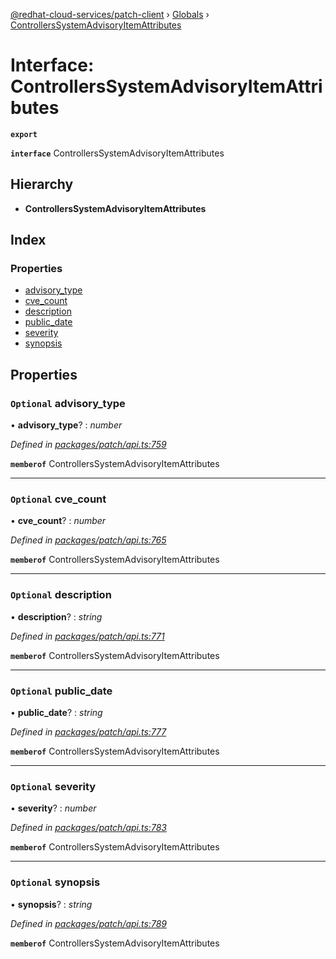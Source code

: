 [@redhat-cloud-services/patch-client](../README.md) › [Globals](../globals.md) › [ControllersSystemAdvisoryItemAttributes](controllerssystemadvisoryitemattributes.md)

# Interface: ControllersSystemAdvisoryItemAttributes

**`export`** 

**`interface`** ControllersSystemAdvisoryItemAttributes

## Hierarchy

* **ControllersSystemAdvisoryItemAttributes**

## Index

### Properties

* [advisory_type](controllerssystemadvisoryitemattributes.md#optional-advisory_type)
* [cve_count](controllerssystemadvisoryitemattributes.md#optional-cve_count)
* [description](controllerssystemadvisoryitemattributes.md#optional-description)
* [public_date](controllerssystemadvisoryitemattributes.md#optional-public_date)
* [severity](controllerssystemadvisoryitemattributes.md#optional-severity)
* [synopsis](controllerssystemadvisoryitemattributes.md#optional-synopsis)

## Properties

### `Optional` advisory_type

• **advisory_type**? : *number*

*Defined in [packages/patch/api.ts:759](https://github.com/RedHatInsights/javascript-clients/blob/24a5712/packages/patch/api.ts#L759)*

**`memberof`** ControllersSystemAdvisoryItemAttributes

___

### `Optional` cve_count

• **cve_count**? : *number*

*Defined in [packages/patch/api.ts:765](https://github.com/RedHatInsights/javascript-clients/blob/24a5712/packages/patch/api.ts#L765)*

**`memberof`** ControllersSystemAdvisoryItemAttributes

___

### `Optional` description

• **description**? : *string*

*Defined in [packages/patch/api.ts:771](https://github.com/RedHatInsights/javascript-clients/blob/24a5712/packages/patch/api.ts#L771)*

**`memberof`** ControllersSystemAdvisoryItemAttributes

___

### `Optional` public_date

• **public_date**? : *string*

*Defined in [packages/patch/api.ts:777](https://github.com/RedHatInsights/javascript-clients/blob/24a5712/packages/patch/api.ts#L777)*

**`memberof`** ControllersSystemAdvisoryItemAttributes

___

### `Optional` severity

• **severity**? : *number*

*Defined in [packages/patch/api.ts:783](https://github.com/RedHatInsights/javascript-clients/blob/24a5712/packages/patch/api.ts#L783)*

**`memberof`** ControllersSystemAdvisoryItemAttributes

___

### `Optional` synopsis

• **synopsis**? : *string*

*Defined in [packages/patch/api.ts:789](https://github.com/RedHatInsights/javascript-clients/blob/24a5712/packages/patch/api.ts#L789)*

**`memberof`** ControllersSystemAdvisoryItemAttributes
